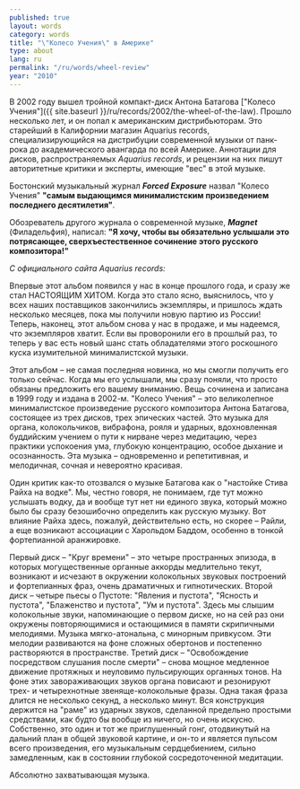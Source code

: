 ```yaml
---
published: true
layout: words
category: words
title: "\"Колесо Учения\" в Америке"
type: about
lang: ru
permalink: "/ru/words/wheel-review"
year: "2010"
---
```


В 2002 году вышел тройной компакт-диск Антона Батагова ["Колесо Учения"]({{ site.baseurl }}/ru/records/2002/the-wheel-of-the-law). Прошло несколько лет, и он попал к американским дистрибьюторам. Это старейший в Калифорнии магазин Aquarius records, специализирующийся на дистрибуции современной музыки от панк-рока до академического авангарда по всей Америке. Аннотации для дисков, распространяемых _Aquarius records_, и рецензии на них пишут авторитетные критики и эксперты, имеющие "вес" в этой музыке.

Бостонский музыкальный журнал **_Forced Exposure_** назвал "Колесо Учения" **"самым выдающимся минималистским произведением последнего десятилетия"**.

Обозреватель другого журнала о современной музыке, **_Magnet_** (Филадельфия), написал: **"Я хочу, чтобы вы обязательно услышали это потрясающее, сверхъестественное сочинение этого русского композитора!"**

_С официального сайта Aquarius records:_

Впервые этот альбом появился у нас в конце прошлого года, и сразу же стал НАСТОЯЩИМ ХИТОМ. Когда это стало ясно, выяснилось, что у всех наших поставщиков закончились экземпляры, и пришлось ждать несколько месяцев, пока мы получили новую партию из России! Теперь, наконец, этот альбом снова у нас в продаже, и мы надеемся, что экземпляров хватит. Если вы проворонили его в прошлый раз, то теперь у вас есть новый шанс стать обладателями этого роскошного куска изумительной минималистской музыки.

Этот альбом – не самая последняя новинка, но мы смогли получить его только сейчас. Когда мы его услышали, мы сразу поняли, что просто обязаны предложить его вашему вниманию. Вещь сочинена и записана в 1999 году и издана в 2002-м. "Колесо Учения" – это великолепное минималистское произведение русского композитора Антона Батагова, состоящее из трех дисков, трех эпических частей. Это музыка для органа, колокольчиков, вибрафона, рояля и ударных, вдохновленная буддийским учением о пути к нирване через медитацию, через практики успокоения ума, глубокую концентрацию, особое дыхание и осознанность. Эта музыка – одновременно и репетитивная, и мелодичная, сочная и невероятно красивая.

Один критик как-то отозвался о музыке Батагова как о "настойке Стива Райха на водке". Мы, честно говоря, не понимаем, где тут можно услышать водку, да и вообще тут нет ни единого звука, который можно было бы сразу безошибочно определить как русскую музыку. Вот влияние Райха здесь, пожалуй, действительно есть, но скорее – Райли, а еще возникают ассоциации с Харольдом Баддом, особенно в тонкой фортепианной аранжировке.

Первый диск – "Круг времени" – это четыре пространных эпизода, в которых могущественные органные аккорды медлительно текут, возникают и исчезают в окружении колокольных звуковых построений и фортепианных фраз, очень драматичных и гипнотических. Второй диск – четыре пьесы о Пустоте: "Явления и пустота", "Ясность и пустота", "Блаженство и пустота", "Ум и пустота". Здесь мы слышим колокольные звуки, напоминающие о первом диске, но на сей раз они окружены повторяющимися и остающимися в памяти скрипичными мелодиями. Музыка мягко-атональна, с минорным привкусом. Эти мелодии развиваются на фоне сложных обертонов и постепенно растворяются в пространстве. Третий диск – "Освобождение посредством слушания после смерти" – снова мощное медленное движение протяжных и неуловимо пульсирующих органных тонов. На фоне этих завораживающих звуков органа повисают и резонируют трех- и четырехнотные звеняще-колокольные фразы. Одна такая фраза длится не несколько секунд, а несколько минут. Вся конструкция держится на "раме" из ударных звуков, сделанной предельно простыми средствами, как будто бы вообще из ничего, но очень искусно. Собственно, это один и тот же приглушенный гонг, отодвинутый на дальний план в общей звуковой картине, и он-то и является пульсом всего произведения, его музыкальным сердцебиением, сильно замедленным, как в состоянии глубокой сосредоточенной медитации.

Абсолютно захватывающая музыка.